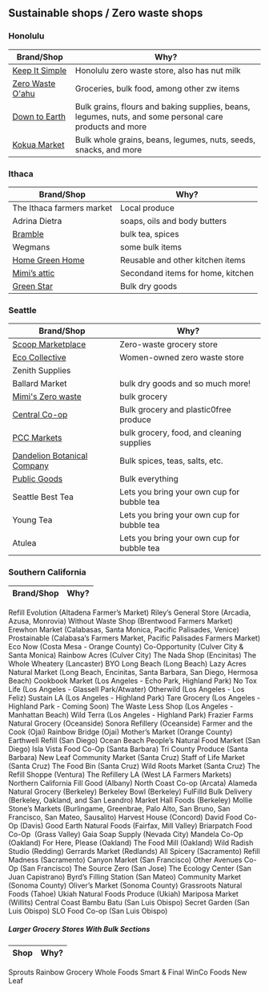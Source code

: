## Sustainable shops / Zero waste shops	

### Honolulu
| Brand/Shop | Why? |
| ------ | ------ |
| [Keep It Simple](https://www.keepitsimplezerowaste.com) | Honolulu zero waste store, also has nut milk |
| [Zero Waste O'ahu](https://www.zerowasteoahu.org) | Groceries, bulk food, among other zw items |
| [Down to Earth](https://www.downtoearth.org) | Bulk grains, flours and baking supplies, beans, legumes, nuts, and some personal care products and more |
| [Kokua Market](https://www.kokuamarket.com) | Bulk whole grains, beans, legumes, nuts, seeds, snacks, and more |


### Ithaca
| Brand/Shop | Why? |
| ------ | ------ |
The Ithaca farmers market | Local produce | 
Adrina Dietra | soaps, oils and body butters | 
[Bramble](https://www.brambleithaca.com/) | bulk tea, spices | 
Wegmans | some bulk items |
[Home Green Home](http://www.homegreenhome.com/) | Reusable and other kitchen items |
[Mimi’s attic](https://mimisatticithaca.com/) | Secondand items for home, kitchen |
[Green Star](https://greenstar.coop/) | Bulk dry goods

### Seattle
| Brand/Shop	| Why? |
| ------ | ------| 
[Scoop Marketplace](https://www.scoopmarketplace.com/) | Zero-waste grocery store | 
[Eco Collective](https://www.ecocollective.com/) | Women-owned zero waste store | 
Zenith Supplies |
Ballard Market | bulk dry goods and so much more! |
[Mimi's Zero waste](https://mimiszerowastemarket.com/) | bulk grocery |
[Central Co-op](https://www.centralcoop.coop/) | Bulk grocery and plastic0free produce |
[PCC Markets](https://www.pccmarkets.com/) | bulk grocery, food, and cleaning supplies |
[Dandelion Botanical Company](https://dandelionbotanical.com/) | Bulk spices, teas, salts, etc.|
[Public Goods](https://apublicshop.com/) | Bulk everything |
Seattle Best Tea | Lets you bring your own cup for bubble tea |
Young Tea | Lets you bring your own cup for bubble tea|
Atulea | Lets you bring your own cup for bubble tea |

### Southern California
| Brand/Shop	| Why?	| 
| ------ | ------| 
Refill Evolution (Altadena Farmer’s Market)
Riley’s General Store (Arcadia, Azusa, Monrovia)
Without Waste Shop (Brentwood Farmers Market)
Erewhon Market (Calabasas, Santa Monica, Pacific Palisades, Venice)
Prostainable (Calabasa’s Farmers Market, Pacific Palisades Farmers Market)
Eco Now (Costa Mesa - Orange County)
Co-Opportunity (Culver City & Santa Monica)
Rainbow Acres (Culver City)
The Nada Shop (Encinitas)
The Whole Wheatery (Lancaster)
BYO Long Beach (Long Beach)
Lazy Acres Natural Market (Long Beach, Encinitas, Santa Barbara, San Diego, Hermosa Beach)
Cookbook Market (Los Angeles - Echo Park, Highland Park)
No Tox Life (Los Angeles - Glassell Park/Atwater)
Otherwild (Los Angeles - Los Feliz)
Sustain LA (Los Angeles - Highland Park)
Tare Grocery (Los Angeles - Highland Park - Coming Soon)
The Waste Less Shop (Los Angeles - Manhattan Beach)
Wild Terra (Los Angeles - Highland Park)
Frazier Farms Natural Grocery (Oceanside)
Sonora Refillery (Oceanside)
Farmer and the Cook (Ojai)
Rainbow Bridge (Ojai)
Mother’s Market (Orange County)
Earthwell Refill (San Diego)
Ocean Beach People’s Natural Food Market (San Diego)
Isla Vista Food Co-Op (Santa Barbara)
Tri County Produce (Santa Barbara)
New Leaf Community Market (Santa Cruz)
Staff of Life Market (Santa Cruz)
The Food Bin (Santa Cruz)
Wild Roots Market (Santa Cruz)
The Refill Shoppe (Ventura)
The Refillery LA (West LA Farmers Markets)
Northern California
Fill Good (Albany)
North Coast Co-op (Arcata)
Alameda Natural Grocery (Berkeley)
Berkeley Bowl (Berkeley)
FulFilld Bulk Delivery (Berkeley, Oakland, and San Leandro)
Market Hall Foods (Berkeley)
Mollie Stone’s Markets (Burlingame, Greenbrae, Palo Alto, San Bruno, San Francisco, San Mateo, Sausalito)
Harvest House (Concord)
David Food Co-Op (Davis)
Good Earth Natural Foods (Fairfax, Mill Valley)
Briarpatch Food Co-Op  (Grass Valley)
Gaia Soap Supply (Nevada City)
Mandela Co-Op (Oakland)
For Here, Please (Oakland)
The Food Mill (Oakland)
Wild Radish Studio (Redding)
Gerrards Market (Redlands)
All Spicery (Sacramento)
Refill Madness (Sacramento)
Canyon Market (San Francisco)
Other Avenues Co-Op (San Francisco)
The Source Zero (San Jose)
The Ecology Center (San Juan Capistrano)
Byrd’s Filling Station (San Mateo)
Community Market (Sonoma County)
Oliver’s Market (Sonoma County)
Grassroots Natural Foods (Tahoe)
Ukiah Natural Foods Produce (Ukiah)
Mariposa Market (Willits)
Central Coast
Bambu Batu (San Luis Obispo)
Secret Garden (San Luis Obispo)
SLO Food Co-op (San Luis Obispo)

##### Larger Grocery Stores With Bulk Sections
| Shop | Why? |
| ------ | ------ |
Sprouts
Rainbow Grocery
Whole Foods
Smart & Final
WinCo Foods
New Leaf	
